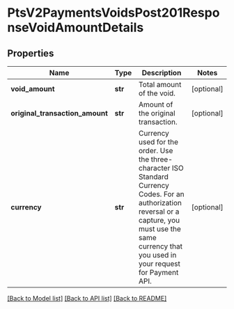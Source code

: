 # PtsV2PaymentsVoidsPost201ResponseVoidAmountDetails

## Properties
Name | Type | Description | Notes
------------ | ------------- | ------------- | -------------
**void_amount** | **str** | Total amount of the void. | [optional] 
**original_transaction_amount** | **str** | Amount of the original transaction. | [optional] 
**currency** | **str** | Currency used for the order. Use the three-character ISO Standard Currency Codes.  For an authorization reversal or a capture, you must use the same currency that you used in your request for Payment API.  | [optional] 

[[Back to Model list]](../README.md#documentation-for-models) [[Back to API list]](../README.md#documentation-for-api-endpoints) [[Back to README]](../README.md)


